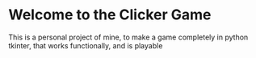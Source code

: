 # Welcome to the Clicker Game
This is a personal project of mine, to make a game completely in python tkinter, that works functionally, and is playable